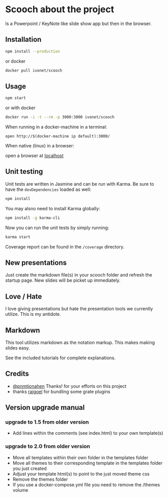 # Scooch about the project

Is a Powerpoint / KeyNote like slide show app but then in the browser.

## Installation

```bash
npm install --production
```

or docker

```sh
docker pull ivonet/scooch
```

## Usage

```bash
npm start
```

or with docker

```sh
docker run -i -t --rm -p 3000:3000 ivonet/scooch
```

When running in a docker-machine in a terminal:

`open http://$(docker-machine ip default):3000/`

When native (linux) in a browser:

open a browser at [localhost](http://localhost:3000)

## Unit testing

Unit tests are written in Jasmine and can be run with Karma. Be sure to have the ```devDependencies``` loaded as well:

```bash
npm install
```

You may alsno need to install Karma globally:

```bash
npm install -g karma-cli
```

Now you can run the unit tests by simply running:

```bash
karma start
```

Coverage report can be found in the ```/coverage``` directory.


## New presentations

Just create the markdown file(s) in your scooch folder and refresh the startup page.
New slides will be picket up immediately.

## Love / Hate

I love giving presentations but hate the presentation tools we currently utilize.
This is my antidote.

## Markdown

This tool utilizes markdown as the notation markup.
This makes making slides easy.

See the included tutorials for complete explanations.

## Credits

* [@pnmtjonahen](https://github.com/pnmtjonahen) Thanks! for your efforts on this project
* thanks [rajgoel](https://github.com/rajgoel/reveal.js-plugins) for bundling some grate plugins

## Version upgrade manual

### upgrade to 1.5 from older version

* Add lines within the comments (see index.html) to your own template(s)

### upgrade to 2.0 from older version

* Move all templates within their own folder in the templates folder
* Move all themes to their corresponding template in the templates folder you just created
* Adjust your template html(s) to point to the just moved theme css
* Remove the themes folder
* If you use a docker-compose.yml file you need to remove the /themes volume
